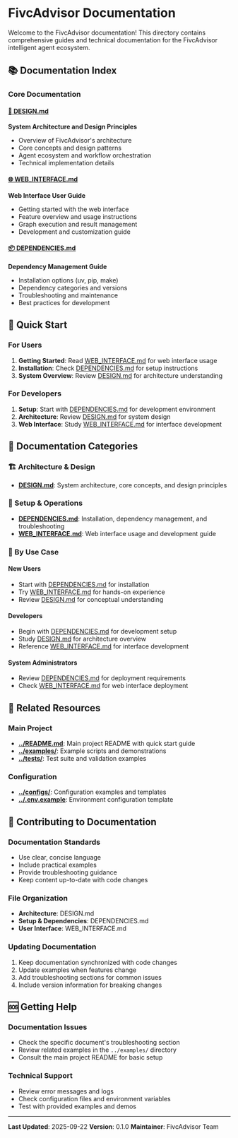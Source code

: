 # FivcAdvisor Documentation

Welcome to the FivcAdvisor documentation! This directory contains comprehensive guides and technical documentation for the FivcAdvisor intelligent agent ecosystem.

## 📚 Documentation Index

### Core Documentation

#### [🎯 DESIGN.md](DESIGN.md)
**System Architecture and Design Principles**
- Overview of FivcAdvisor's architecture
- Core concepts and design patterns
- Agent ecosystem and workflow orchestration
- Technical implementation details

#### [🌐 WEB_INTERFACE.md](WEB_INTERFACE.md)
**Web Interface User Guide**
- Getting started with the web interface
- Feature overview and usage instructions
- Graph execution and result management
- Development and customization guide

#### [📦 DEPENDENCIES.md](DEPENDENCIES.md)
**Dependency Management Guide**
- Installation options (uv, pip, make)
- Dependency categories and versions
- Troubleshooting and maintenance
- Best practices for development

## 🚀 Quick Start

### For Users
1. **Getting Started**: Read [WEB_INTERFACE.md](WEB_INTERFACE.md) for web interface usage
2. **Installation**: Check [DEPENDENCIES.md](DEPENDENCIES.md) for setup instructions
3. **System Overview**: Review [DESIGN.md](DESIGN.md) for architecture understanding

### For Developers
1. **Setup**: Start with [DEPENDENCIES.md](DEPENDENCIES.md) for development environment
2. **Architecture**: Review [DESIGN.md](DESIGN.md) for system design
3. **Web Interface**: Study [WEB_INTERFACE.md](WEB_INTERFACE.md) for interface development

## 📖 Documentation Categories

### 🏗️ Architecture & Design
- **[DESIGN.md](DESIGN.md)**: System architecture, core concepts, and design principles

### 🔧 Setup & Operations
- **[DEPENDENCIES.md](DEPENDENCIES.md)**: Installation, dependency management, and troubleshooting
- **[WEB_INTERFACE.md](WEB_INTERFACE.md)**: Web interface usage and development guide

### 🎯 By Use Case

#### New Users
- Start with [DEPENDENCIES.md](DEPENDENCIES.md) for installation
- Try [WEB_INTERFACE.md](WEB_INTERFACE.md) for hands-on experience
- Review [DESIGN.md](DESIGN.md) for conceptual understanding

#### Developers
- Begin with [DEPENDENCIES.md](DEPENDENCIES.md) for development setup
- Study [DESIGN.md](DESIGN.md) for architecture overview
- Reference [WEB_INTERFACE.md](WEB_INTERFACE.md) for interface development

#### System Administrators
- Review [DEPENDENCIES.md](DEPENDENCIES.md) for deployment requirements
- Check [WEB_INTERFACE.md](WEB_INTERFACE.md) for web interface deployment

## 🔗 Related Resources

### Main Project
- **[../README.md](../README.md)**: Main project README with quick start guide
- **[../examples/](../examples/)**: Example scripts and demonstrations
- **[../tests/](../tests/)**: Test suite and validation examples

### Configuration
- **[../configs/](../configs/)**: Configuration examples and templates
- **[../.env.example](../.env.example)**: Environment configuration template

## 📝 Contributing to Documentation

### Documentation Standards
- Use clear, concise language
- Include practical examples
- Provide troubleshooting guidance
- Keep content up-to-date with code changes

### File Organization
- **Architecture**: DESIGN.md
- **Setup & Dependencies**: DEPENDENCIES.md
- **User Interface**: WEB_INTERFACE.md

### Updating Documentation
1. Keep documentation synchronized with code changes
2. Update examples when features change
3. Add troubleshooting sections for common issues
4. Include version information for breaking changes

## 🆘 Getting Help

### Documentation Issues
- Check the specific document's troubleshooting section
- Review related examples in the `../examples/` directory
- Consult the main project README for basic setup

### Technical Support
- Review error messages and logs
- Check configuration files and environment variables
- Test with provided examples and demos

---

**Last Updated**: 2025-09-22
**Version**: 0.1.0
**Maintainer**: FivcAdvisor Team
